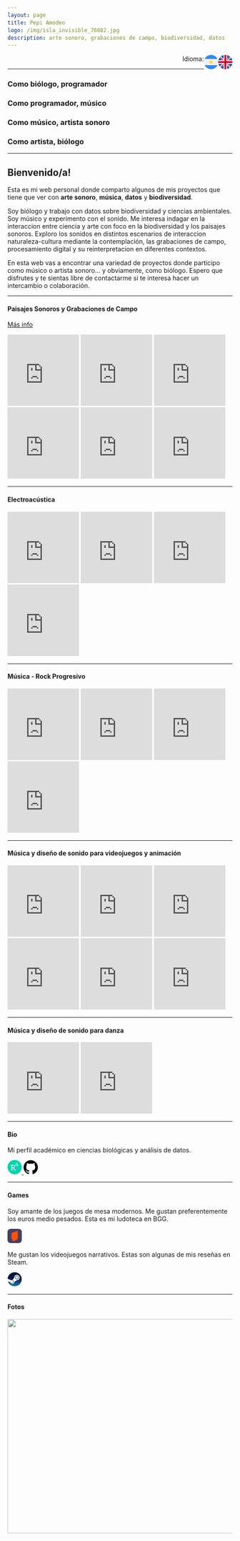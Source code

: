 ```yaml
---
layout: page
title: Pepi Amodeo
logo: /img/isla_invisible_76082.jpg
description: arte sonoro, grabaciones de campo, biodiversidad, datos 
---
```


<p align="right">Idioma:
<a href="https://pepiamodeo.github.io/index.html">
<img alt="EN" src="../img/united-kingdom.png" width="32" height="32" align="right">
</a>
<a href="https://pepiamodeo.github.io/es/index.html">
<img alt="ES" src="../img/argentina.png" width="32" height="32" align="right">
</a>
</p>

****

<p align="right">
<h3>Como biólogo, programador</h3>
<h3>Como programador, músico</h3>
<h3>Como músico, artista sonoro</h3>
<h3>Como artista, biólogo</h3>
</p>

****

## Bienvenido/a!

Esta es mi web personal donde comparto algunos de mis proyectos que tiene que ver con **arte sonoro**, **música**, **datos** y **biodiversidad**.

Soy biólogo y trabajo con datos sobre biodiversidad y ciencias ambientales. Soy músico y experimento con el sonido. Me interesa indagar en la interaccion entre ciencia y arte con foco en la biodiversidad y los paisajes sonoros. Exploro los sonidos en distintos escenarios de interaccion naturaleza-cultura mediante la contemplación, las grabaciones de campo, procesamiento digital y su reinterpretacion en diferentes contextos.

En esta web vas a encontrar una variedad de proyectos donde participo como músico o artista sonoro... y obviamente, como biólogo. Espero que disfrutes y te sientas libre de contactarme si te interesa hacer un intercambio o colaboración.

****

#### Paisajes Sonoros y Grabaciones de Campo

[Más info](https://www.pepiamodeo.com/es/soundscapes/alerces)

<iframe style="border: 0; width: 160px; height: 160px;" src="https://bandcamp.com/EmbeddedPlayer/album=469038166/size=large/bgcol=ffffff/linkcol=0687f5/minimal=true/transparent=true/" seamless><a href="https://pepiamodeo.bandcamp.com/album/alerces">Alerces by Pepi Amodeo</a></iframe>

<iframe style="border: 0; width: 160px; height: 160px;" src="https://bandcamp.com/EmbeddedPlayer/album=2182430705/size=large/bgcol=ffffff/linkcol=0687f5/minimal=true/transparent=true/" seamless><a href="https://pepiamodeo.bandcamp.com/album/lima2november">Lima2November by Pepi Amodeo</a></iframe>

<iframe style="border: 0; width: 160px; height: 160px;" src="https://bandcamp.com/EmbeddedPlayer/album=4216167815/size=large/bgcol=ffffff/linkcol=0687f5/minimal=true/transparent=true/" seamless><a href="https://pepiamodeo.bandcamp.com/album/izlan-jour">Izlan - Jour by Pepi Amodeo</a></iframe>

<iframe style="border: 0; width: 160px; height: 160px;" src="https://bandcamp.com/EmbeddedPlayer/album=553592428/size=large/bgcol=ffffff/linkcol=0687f5/minimal=true/transparent=true/" seamless><a href="https://pepiamodeo.bandcamp.com/album/izlan-nuit">Izlan - Nuit by Pepi Amodeo</a></iframe>

<iframe style="border: 0; width: 160px; height: 160px;" src="https://bandcamp.com/EmbeddedPlayer/album=681031787/size=large/bgcol=ffffff/linkcol=0687f5/minimal=true/transparent=true/" seamless><a href="https://pepiamodeo.bandcamp.com/album/poemas-ornitol-gicos">Poemas Ornitológicos by Pepi Amodeo</a></iframe>

<iframe style="border: 0; width: 160px; height: 160px;" src="https://w.soundcloud.com/player/?url=https%3A//api.soundcloud.com/playlists/110647399&color=%23ff5500&auto_play=false&hide_related=true&show_comments=false&show_user=false&show_reposts=false&show_teaser=false&visual=true"></iframe>

****

#### Electroacústica

<iframe style="border: 0; width: 160px; height: 160px;" src="https://w.soundcloud.com/player/?url=https%3A//api.soundcloud.com/tracks/514725627&color=%23ff5500&auto_play=false&hide_related=true&show_comments=false&show_user=false&show_reposts=false&show_teaser=false&visual=true" seamless></iframe>

<iframe style="border: 0; width: 160px; height: 160px;" src="https://w.soundcloud.com/player/?url=https%3A//api.soundcloud.com/tracks/197941171&color=%23ff5500&auto_play=false&hide_related=true&show_comments=false&show_user=false&show_reposts=false&show_teaser=flase&visual=true"></iframe>

<iframe style="border: 0; width: 160px; height: 160px;" src="https://bandcamp.com/EmbeddedPlayer/track=2203068407/size=large/bgcol=ffffff/linkcol=0687f5/minimal=true/transparent=true/" seamless><a href="https://ciclobahainsonora.bandcamp.com/track/soundscape-mix-00">Soundscape Mix 0.0 by Pepi Amodeo</a></iframe>

<iframe style="border: 0; width: 160px; height: 160px;" src="https://w.soundcloud.com/player/?url=https%3A//api.soundcloud.com/tracks/197492202&color=%23ff5500&auto_play=false&hide_related=true&show_comments=false&show_user=false&show_reposts=false&show_teaser=false&visual=true"></iframe>

****

#### Música - Rock Progresivo

<iframe style="border: 0; width: 160px; height: 160px;" src="https://w.soundcloud.com/player/?url=https%3A//api.soundcloud.com/playlists/53925519&color=%23ff5500&auto_play=false&hide_related=true&show_comments=false&show_user=false&show_reposts=false&show_teaser=false&visual=true"></iframe>

<iframe style="border: 0; width: 160px; height: 160px;"
src="https://www.youtube.com/embed/3ofOALqSPAc?controls=0" title="YouTube video player" frameborder="0" allow="accelerometer; autoplay; clipboard-write; encrypted-media; gyroscope; picture-in-picture" allowfullscreen></iframe>

<iframe style="border: 0; width: 160px; height: 160px;"
src="https://www.youtube.com/embed/guzIFMn5F3g?controls=0" title="YouTube video player" frameborder="0" allow="accelerometer; autoplay; clipboard-write; encrypted-media; gyroscope; picture-in-picture" allowfullscreen></iframe>

<iframe style="border: 0; width: 160px; height: 160px;"
src="https://www.youtube.com/embed/sTrqHW2tyZQ?controls=0" title="YouTube video player" frameborder="0" allow="accelerometer; autoplay; clipboard-write; encrypted-media; gyroscope; picture-in-picture" allowfullscreen></iframe>

****

#### Música y diseño de sonido para videojuegos y animación

<iframe style="border: 0; width: 160px; height: 160px;" 
src="https://www.youtube.com/embed/V2R19qXxySE?controls=0" title="YouTube video player" frameborder="0" allow="accelerometer; autoplay; clipboard-write; encrypted-media; gyroscope; picture-in-picture" allowfullscreen></iframe>

<iframe style="border: 0; width: 160px; height: 160px;" 
src="https://w.soundcloud.com/player/?url=https%3A//api.soundcloud.com/tracks/259951358&color=%23ff5500&auto_play=false&hide_related=true&show_comments=false&show_user=false&show_reposts=false&show_teaser=false&visual=true"></iframe>

<iframe style="border: 0; width: 160px; height: 160px;" 
src="https://w.soundcloud.com/player/?url=https%3A//api.soundcloud.com/tracks/259950460&color=%23ff5500&auto_play=false&hide_related=true&show_comments=false&show_user=false&show_reposts=false&show_teaser=false&visual=true"></iframe>

<iframe style="border: 0; width: 160px; height: 160px;" 
src="https://w.soundcloud.com/player/?url=https%3A//api.soundcloud.com/playlists/154303208&color=%23ff5500&auto_play=false&hide_related=true&show_comments=false&show_user=false&show_reposts=false&show_teaser=false&visual=true"></iframe>

<iframe style="border: 0; width: 160px; height: 160px;" 
src="https://w.soundcloud.com/player/?url=https%3A//api.soundcloud.com/playlists/155564290&color=%23ff5500&auto_play=false&hide_related=true&show_comments=false&show_user=false&show_reposts=false&show_teaser=false&visual=true"></iframe>

<iframe style="border: 0; width: 160px; height: 160px;" 
src="https://w.soundcloud.com/player/?url=https%3A//api.soundcloud.com/tracks/227507320&color=%23ff5500&auto_play=false&hide_related=true&show_comments=false&show_user=false&show_reposts=false&show_teaser=false&visual=true"></iframe>

****

#### Música y diseño de sonido para danza

<iframe style="border: 0; width: 160px; height: 160px;" src="https://www.youtube.com/embed/isv_F-HStBc?controls=0" title="YouTube video player" frameborder="0" allow="accelerometer; autoplay; clipboard-write; encrypted-media; gyroscope; picture-in-picture" allowfullscreen></iframe>

<iframe style="border: 0; width: 160px; height: 160px;" src="https://player.vimeo.com/video/334188988?h=33bd517cf4" allow="autoplay; fullscreen; picture-in-picture" allowfullscreen></iframe>

****

#### Bio

Mi perfil académico en ciencias biológicas y análisis de datos.

<a href="https://www.researchgate.net/profile/Martin-Amodeo">
<img alt="researchgate" src="../img/researchgate.png" width="32" height="32">
</a>
<a href="https://github.com/pepiamodeo">
<img alt="github" src="../img/github.png" width="32" height="32">
</a>
      
****

#### Games

Soy amante de los juegos de mesa modernos. Me gustan preferentemente los euros medio pesados. Esta es mi ludoteca en BGG.

<a href="https://boardgamegeek.com/user/pepiamodeo">
<img alt="bgg" src="../img/bgg.png" width="32" height="32">
</a>

Me gustan los videojuegos narrativos. Estas son algunas de mis reseñas en Steam.

<a href="https://steamcommunity.com/id/pepiamodeo/reviews">
<img alt="steam" src="../img/steam.png" width="32" height="32">
</a>

****

#### Fotos

<a data-flickr-embed="true" href="https://www.flickr.com/photos/130419420@N08" title=""><img src="https://live.staticflickr.com/65535/50180581381_88fbe066e0.jpg" width="640" height="480" alt=""></a><script async src="https://embedr.flickr.com/assets/client-code.js" charset="utf-8"></script>